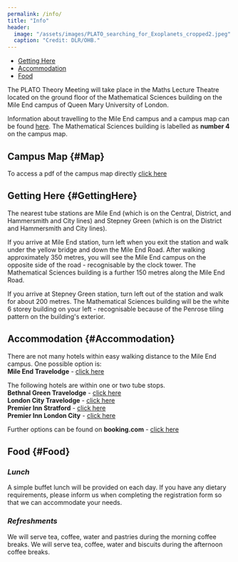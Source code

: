 ```yaml
---
permalink: /info/
title: "Info"
header: 
  image: "/assets/images/PLATO_searching_for_Exoplanets_cropped2.jpeg"
  caption: "Credit: DLR/OHB."
---
```


- [Getting Here](#GettingHere)
- [Accommodation](#Accommodation)
- [Food](#Food)

The PLATO Theory Meeting will take place in the Maths Lecture Theatre located on the ground floor of the Mathematical Sciences building on the Mile End campus of Queen Mary University of London. 

Information about travelling to the Mile End campus and a campus map can be found [here](https://www.qmul.ac.uk/about/howtofindus/mileend/). The Mathematical Sciences building is labelled as **number 4** on the campus map. 

## Campus Map {#Map}
To access a pdf of the campus map directly [click here](https://www.qmul.ac.uk/media/qmul/docs/about/Mile-End-campus-map.pdf) 

## Getting Here {#GettingHere}
The nearest tube stations are Mile End (which is on the Central, District, and Hammersmith and City lines) and Stepney Green (which is on the District and Hammersmith and City lines).

If you arrive at Mile End station, turn left when you exit the station and walk under the yellow bridge and down the Mile End Road. After walking approximately 350 metres, you will see the Mile End campus on the opposite side of the road - recognisable by the clock tower. The Mathematical Sciences building is a further 150 metres along the Mile End Road.

If you arrive at Stepney Green station, turn left out of the station and walk for about 200 metres. The Mathematical Sciences building will be the white 6 storey building on your left - recognisable because of the Penrose tiling pattern on the building's exterior.

## Accommodation {#Accommodation} 

There are not many hotels within easy walking distance to the Mile End campus. One possible option is:  <br>
**Mile End Travelodge** - [click here](https://www.travelodge.co.uk/hotels/673/London-Mile-End-hotel?checkIn=11/01/2026&checkOut=14/01/2026&rooms[0][adults]=1&rooms[0][children]=0) <br>

The following hotels are within one or two tube stops.  <br>
**Bethnal Green Travelodge** - [click here](https://www.travelodge.co.uk/hotels/571/London-Bethnal-Green-hotel?checkIn=11%2F01%2F26&checkOut=14%2F01%2F26&rooms%5B0%5D%5Badults%5D=1&rooms%5B0%5D%5Bchildren%5D=0)  <br>
**London City Travelodge** - [click here](https://www.travelodge.co.uk/hotels/639/London-City-hotel?checkIn=11/01/2026&checkOut=14/01/2026&rooms[0][adults]=1&rooms[0][children]=0)  <br>
**Premier Inn Stratford** - [click here](https://www.premierinn.com/gb/en/hotels/england/greater-london/london/london-stratford.html?ARRdd=11&ARRmm=01&ARRyyyy=2026&NIGHTS=3&ROOMS=1&ADULT1=1&CHILD1=0&COT1=0&INTTYP1=DB) <br>
**Premier Inn London City** - [click here](https://www.premierinn.com/gb/en/hotels/england/greater-london/london/london-city-aldgate.html?ARRdd=11&ARRmm=01&ARRyyyy=2026&NIGHTS=3&ROOMS=1&ADULT1=1&CHILD1=0&COT1=0&INTTYP1=DB)

Further options can be found on **booking.com** - [click here](https://www.booking.com/)

## Food {#Food}

### *Lunch*
A simple buffet lunch will be provided on each day. If you have any dietary requirements, please inform us when completing the registration form so that we can accommodate your needs.

### *Refreshments*
We will serve tea, coffee, water and pastries during the morning coffee breaks. We will serve tea, coffee, water and biscuits during the afternoon coffee breaks.

<!-- 
## Local Interest {#Local}
- Hatfield is just 7 miles from <a href='https://www.enjoystalbans.com/things-to-do/'>St Albans</a>, a historic market town with strong Roman and mediaeval roots. Highlights include St Albans Abbey and the Roman ruins of Verulamium. We plan to arrange transport to St Albans for conference groups to enjoy dinner together. 
- Another Hatfield attraction is the <a href='https://hatfield-house.co.uk'>Hatfield House</a>, built by the Cecil family beside the remains of the original Tudor palace, where Mary I and Elizabeth I spent much of their childhoods. The house is surrounded by formal gardens and a large park.   -->
